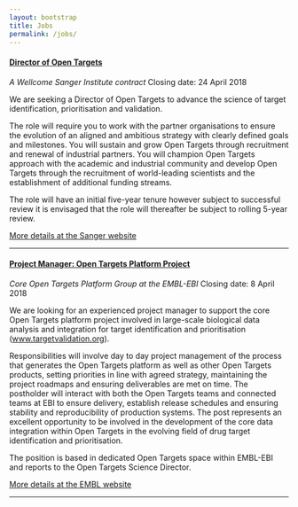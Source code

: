 ```yaml
---
layout: bootstrap
title: Jobs
permalink: /jobs/
---
```

#### [Director of Open Targets](https://jobs.sanger.ac.uk/wd/plsql/wd_portal.show_job?p_web_site_id=1764&p_web_page_id=344132)
*A Wellcome Sanger Institute contract*
Closing date: 24 April 2018

We are seeking a Director of Open Targets to advance the science of target identification, prioritisation and validation.

The role will require you to work with the partner organisations to ensure the evolution of an aligned and ambitious strategy with clearly defined goals and milestones. You will sustain and grow Open Targets through recruitment and renewal of industrial partners. You will champion Open Targets approach with the academic and industrial community and develop Open Targets through the recruitment of world-leading scientists and the establishment of additional funding streams.

The role will have an initial five-year tenure however subject to successful review it is envisaged that the role will thereafter be subject to rolling 5-year review.

[More details at the Sanger website](https://jobs.sanger.ac.uk/wd/plsql/wd_portal.show_job?p_web_site_id=1764&p_web_page_id=344132)


***

#### [Project Manager: Open Targets Platform Project](https://www.embl.de/jobs/searchjobs/index.php?ref=EBI_01164&newlang=1&pos[]=0&loc[]=0)
*Core Open Targets Platform Group at the EMBL-EBI*
Closing date: 8 April 2018

We are looking for an experienced project manager to support the core Open Targets platform project involved in large-scale biological data analysis and integration for target identification and prioritisation (www.targetvalidation.org).

Responsibilities will involve day to day project management of the process that generates the Open Targets platform as well as other Open Targets products, setting priorities in line with agreed strategy, maintaining the project roadmaps and ensuring deliverables are met on time. The postholder will interact with both the Open Targets teams and connected teams at EBI to ensure delivery, establish release schedules and ensuring stability and reproducibility of production systems. The post represents an excellent opportunity to be involved in the development of the core data integration within Open Targets in the evolving field of drug target identification and prioritisation.

The position is based in dedicated Open Targets space within EMBL-EBI and reports to the Open Targets Science Director.


[More details at the EMBL website](https://www.embl.de/jobs/searchjobs/index.php?ref=EBI_01164&newlang=1&pos[]=0&loc[]=0)


***
